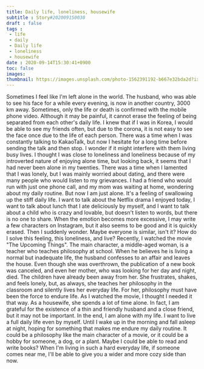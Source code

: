 ```yaml
---
title: Daily life, loneliness, housewife
subtitle : Story#202009150030
draft : false
tags :
 - life
 - daily
 - Daily life
 - loneliness
 - housewife
date : 2020-09-14T15:30:41+0900
toc: false
images: 
thumbnail: https://images.unsplash.com/photo-1562391192-b667e32bda2d?ixlib=rb-1.2.1&q=80&fm=jpg&crop=entropy&cs=tinysrgb&w=1080&fit=max&ixid=eyJhcHBfaWQiOjE1NTU0OX0
---
```


Sometimes I feel like I'm left alone in the world. The husband, who was able to see his face for a while every evening, is now in another country, 3000 km away. Sometimes, only the life or death is confirmed with the mobile phone video. Although it may be painful, it cannot erase the feeling of being separated from each other's daily life. I knew that if I was in Korea, I would be able to see my friends often, but due to the corona, it is not easy to see the face once due to the life of each person. There was a time when I was constantly talking to KakaoTalk, but now I hesitate for a long time before sending the talk and then stop. I wonder if it might interfere with them living busy lives. I thought I was close to loneliness and loneliness because of my introverted nature of enjoying alone time, but looking back, it seems that I had never been alone in my twenties. There was a time when I lamented that I was lonely, but I was mainly worried about dating, and there were many people who would listen to my grievances. I had a friend who would run with just one phone call, and my mom was waiting at home, wondering about my daily routine. But now I am just alone. It's a feeling of swallowing up the stiff daily life. I want to talk about the Netflix drama I enjoyed today, I want to talk about lunch that I ate deliciously by myself, and I want to talk about a child who is crazy and lovable, but doesn't listen to words, but there is no one to share. When the emotion becomes more excessive, I may write a few characters on Instagram, but it also seems to be good and it is quickly erased. Then I suddenly wonder. Maybe everyone is similar, isn't it? How do I solve this feeling, this loneliness, and live? Recently, I watched the movie "The Upcoming Things". The main character, a middle-aged woman, is a teacher who teaches philosophy at school. When he believes he is living a normal but inadequate life, the husband confesses to an affair and leaves the house. Even though she was overthrown, the publication of a new book was canceled, and even her mother, who was looking for her day and night, died. The children have already been away from her. She frustrates, shakes, and feels lonely, but, as always, she teaches her philosophy in the classroom and silently lives her everyday life. For her, philosophy must have been the force to endure life. As I watched the movie, I thought I needed it that way. As a housewife, she spends a lot of time alone. In fact, I am grateful for the existence of a thin and friendly husband and a close friend, but it may not be important. In the end, I am alone with my life. I want to live a full daily life even by myself. Until I wake up in the morning and fall asleep at night, hoping for something that makes me endure my daily routine. It could be a philosophy like the main character of a movie, or it could be a hobby for someone, a dog, or a plant. Maybe I could be able to read and write books? When I'm living in such a hard everyday life, if someone comes near me, I'll be able to give you a wider and more cozy side than now.  


